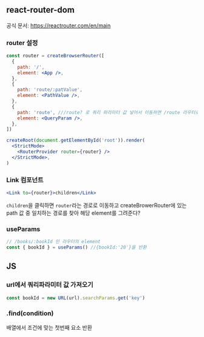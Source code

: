 ## react-router-dom

공식 문서: https://reactrouter.com/en/main

### router 설정

```jsx
const router = createBrowserRouter([
  {
    path: '/',
    element: <App />,
  },
  {
    path: 'route/:patValue',
    element: <PathValue />,
  },
  {
    path: 'route', ///route? 로 쿼리 파라미터 값 넣어서 이동하면 /route 라우터로 이동한다.
    element: <QueryParam />,
  },
])

createRoot(document.getElementById('root')).render(
  <StrictMode>
    <RouterProvider router={router} />
  </StrictMode>,
)
```

### Link 컴포넌트

```jsx
<Link to={router}>children</Link>
```

`children`을 클릭하면 `router`라는 경로로 이동하고 createBrowerRouter에 있는 path 값 중 일치하는 경로를 찾아 해당 element를 그려준다?

### useParams

```jsx
// /books/:bookId 인 라우터의 element
const { bookId } = useParams() //{bookId:'20'}을 반환
```

## JS

### url에서 쿼리파라미터 값 가져오기

```javascript
const bookId = new URL(url).searchParams.get('key')
```

### .find(condition)

배열에서 조건에 맞는 첫번째 요소 반환
